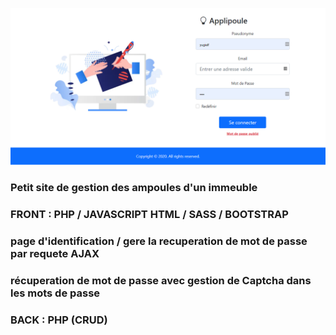 ![Accueil](https://raw.githubusercontent.com/codeuronline/ampoule/main/first.png)
### Petit site de gestion des ampoules d'un immeuble 
### FRONT : PHP / JAVASCRIPT HTML / SASS / BOOTSTRAP
### page d'identification / gere la recuperation de mot de passe par requete AJAX
### récuperation de mot de passe avec gestion de Captcha dans les mots de passe

### BACK : PHP (CRUD)
